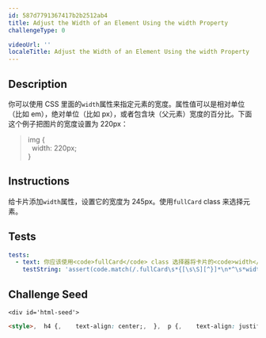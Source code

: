 ```yaml
---
id: 587d7791367417b2b2512ab4
title: Adjust the Width of an Element Using the width Property
challengeType: 0

videoUrl: ''
localeTitle: Adjust the Width of an Element Using the width Property
---
```


## Description
<section id='description'>
你可以使用 CSS 里面的<code>width</code>属性来指定元素的宽度。属性值可以是相对单位（比如 em），绝对单位（比如 px），或者包含块（父元素）宽度的百分比。下面这个例子把图片的宽度设置为 220px：
<blockquote>img {<br>&nbsp;&nbsp;width: 220px;<br>}</blockquote>
</section>

## Instructions
<section id='instructions'>
给卡片添加<code>width</code>属性，设置它的宽度为 245px。使用<code>fullCard</code> class 来选择元素。
</section>

## Tests
<section id='tests'>

```yml
tests:
  - text: 你应该使用<code>fullCard</code> class 选择器将卡片的<code>width</code>宽度属性更改为<code>245px</code>。
    testString: 'assert(code.match(/.fullCard\s*{[\s\S][^}]*\n*^\s*width\s*:\s*245px\s*;/gm), "你应该使用<code>fullCard</code> class 选择器将卡片的<code>width</code>宽度属性更改为<code>245px</code>。");'

```

</section>

## Challenge Seed
<section id='challengeSeed'>

    <div id='html-seed'>
```html
<style>,  h4 {,    text-align: center;,  },  p {,    text-align: justify;,  },  .links {,    margin-right: 20px;,    text-align: left;,  },  .fullCard {,    ,    border: 1px solid #ccc;,    border-radius: 5px;,    margin: 10px 5px;,    padding: 4px;,  },  .cardContent {,    padding: 10px;,  },</style>,<div class="fullCard">,  <div class="cardContent">,    <div class="cardText">,      <h4>Google</h4>,      <p>Google 由在斯坦福大学攻读理工博士的拉里·佩奇和谢尔盖·布林共同创建。</p>,    </div>,    <div class="cardLinks">,      <a href="https://en.wikipedia.org/wiki/Larry_Page" target="_blank" class="links">拉里·佩奇</a>,      <a href="https://en.wikipedia.org/wiki/Sergey_Brin" target="_blank" class="links">谢尔盖·布林</a>,    </div>,  </div>,</div>
```





</div>





</section>

              